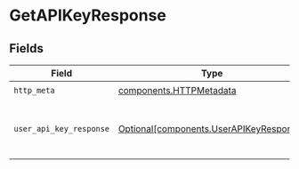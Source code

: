 # GetAPIKeyResponse


## Fields

| Field                                                                                    | Type                                                                                     | Required                                                                                 | Description                                                                              |
| ---------------------------------------------------------------------------------------- | ---------------------------------------------------------------------------------------- | ---------------------------------------------------------------------------------------- | ---------------------------------------------------------------------------------------- |
| `http_meta`                                                                              | [components.HTTPMetadata](../../models/components/httpmetadata.md)                       | :heavy_check_mark:                                                                       | N/A                                                                                      |
| `user_api_key_response`                                                                  | [Optional[components.UserAPIKeyResponse]](../../models/components/userapikeyresponse.md) | :heavy_minus_sign:                                                                       | An key metadata object but no secret values                                              |